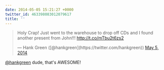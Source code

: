 ```yaml
---
date: 2014-05-05 15:21:27 +0000
twitter_id: 463398083012079617
title: ''
---
```


<blockquote class="twitter-tweet"><p lang="en" dir="ltr">Holy Crap! Just went to the warehouse to drop off CDs and I found another present from John!!! <a href="http://t.co/mTbu2t6zs2">http://t.co/mTbu2t6zs2</a></p>&mdash; Hank Green ([@hankgreen](https://twitter.com/hankgreen)) <a href="https://twitter.com/hankgreen/status/463397801662382080?ref_src=twsrc%5Etfw">May 5, 2014</a></blockquote>
<script async src="https://platform.twitter.com/widgets.js" charset="utf-8"></script>

[@hankgreen](https://twitter.com/hankgreen) dude, that's AWESOME!
